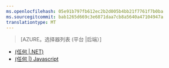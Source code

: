 ```yaml
---
ms.openlocfilehash: 05e91b797fb612ec2b2d005b4bb21f7761f7b0ba
ms.sourcegitcommit: bab1265d669c3e6871daa7cb8a5640a47104947a
translationtype: MT
---
```

> [AZURE。选择器列表 (平台 |后端）]
- [(任何 |.NET)](../articles/mobile-services-dotnet-backend-schedule-recurring-tasks.md)
- [(任何 |) Javascript](../articles/mobile-services-schedule-recurring-tasks.md)